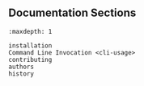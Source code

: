 ```{include} ../README.md
```

## Documentation Sections

```{toctree}
:maxdepth: 1

installation
Command Line Invocation <cli-usage>
contributing
authors
history
```
